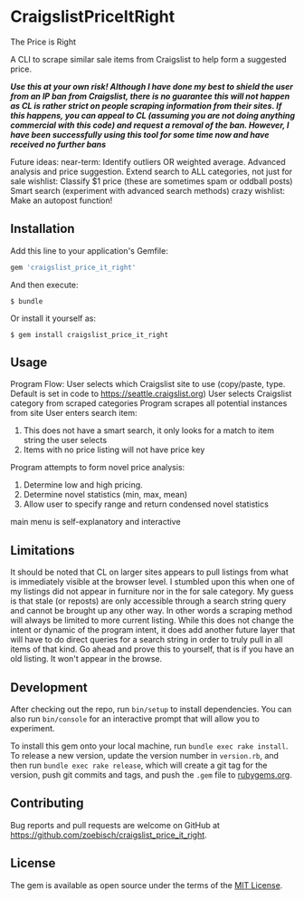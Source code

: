 # CraigslistPriceItRight

The Price is Right

A CLI to scrape similar sale items from Craigslist to help form a suggested price.

***Use this at your own risk!  Although I have done my best to shield the user from an IP ban from Craigslist, there is no guarantee this will not happen as CL is rather strict on people scraping information from their sites. If this happens, you can appeal to CL (assuming you are not doing anything commercial with this code) and request a removal of the ban. However, I have been successfully using this tool for some time now and have received no further bans***

Future ideas:
    near-term: Identify outliers OR weighted average.
              Advanced analysis and price suggestion.
              Extend search to ALL categories, not just for sale
    wishlist: Classify $1 price (these are sometimes spam or oddball posts)
              Smart search (experiment with advanced search methods)
    crazy wishlist: Make an autopost function!


## Installation

Add this line to your application's Gemfile:

```ruby
gem 'craigslist_price_it_right'
```

And then execute:

    $ bundle

Or install it yourself as:

    $ gem install craigslist_price_it_right

## Usage

Program Flow:
User selects which Craigslist site to use (copy/paste, type. Default is set in code to https://seattle.craigslist.org)
User selects Craigslist category from scraped categories
Program scrapes all potential instances from site
User enters search item:
  1) This does not have a smart search, it only looks for a match to item string the user selects
  2) Items with no price listing will not have price key

Program attempts to form novel price analysis:
  1) Determine low and high pricing.
  2) Determine novel statistics (min, max, mean)
  3) Allow user to specify range and return condensed novel statistics

  main menu is self-explanatory and interactive

## Limitations

It should be noted that CL on larger sites appears to pull listings from what is immediately visible at the browser level. I stumbled upon this when one of my listings did not appear in furniture nor in the for sale category.  My guess is that stale (or reposts) are only accessible through a search string query and cannot be brought up any other way.  In other words a scraping method will always be limited to more current listing.  While this does not change the intent or dynamic of the program intent, it does add another future layer that will have to do direct queries for a search string in order to truly pull in all items of that kind. Go ahead and prove this to yourself, that is if you have an old listing.  It won't appear in the browse. 

## Development

After checking out the repo, run `bin/setup` to install dependencies. You can also run `bin/console` for an interactive prompt that will allow you to experiment.

To install this gem onto your local machine, run `bundle exec rake install`. To release a new version, update the version number in `version.rb`, and then run `bundle exec rake release`, which will create a git tag for the version, push git commits and tags, and push the `.gem` file to [rubygems.org](https://rubygems.org).

## Contributing

Bug reports and pull requests are welcome on GitHub at https://github.com/zoebisch/craigslist_price_it_right.


## License

The gem is available as open source under the terms of the [MIT License](http://opensource.org/licenses/MIT).
